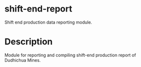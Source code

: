 # shift-end-report
Shift end production data reporting module.

# Description
Module for reporting and compiling shift-end production report of Dudhichua Mines.
